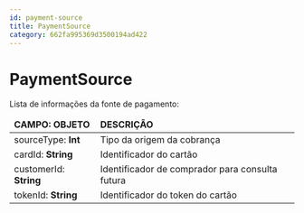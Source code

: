 ```yaml
---
id: payment-source
title: PaymentSource
category: 662fa995369d3500194ad422
---
```


# PaymentSource

Lista de informações da fonte de pagamento:

<table>
    <thead>
        <tr>
            <td><strong>CAMPO: OBJETO</strong></td>
            <td><strong>DESCRIÇÃO</strong></td>
        </tr>
    </thead>
    <tbody>
        <tr>
            <td>sourceType: <b>Int</b></td>
            <td>Tipo da origem da cobrança</td>
        </tr>
        <tr>
            <td>cardId: <b>String</b></td>
            <td>Identificador do cartão</td>
        </tr>
        <tr>
            <td>customerId: <b>String</b></td>
            <td>Identificador de comprador para consulta futura</td>
        </tr>
        <tr>
            <td>tokenId: <b>String</b></td>
            <td>Identificador do token do cartão</td>
        </tr>
    </tbody>
</table>
